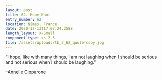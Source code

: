 ```yaml
---
layout: post
title: 62. Hope Knot
entry_number: 62
location: Nimes, France
date: 2020-12-13T17:07:24.258Z
length_layout: X-Small
component_type: xs_2-3
file: /assets/uploads/th_5_62_quote-copy.jpg
---
```

“I hope, like with many things, I am not laughing when I should be serious and not serious when I should be laughing.” 

–Annelle Cipparone
